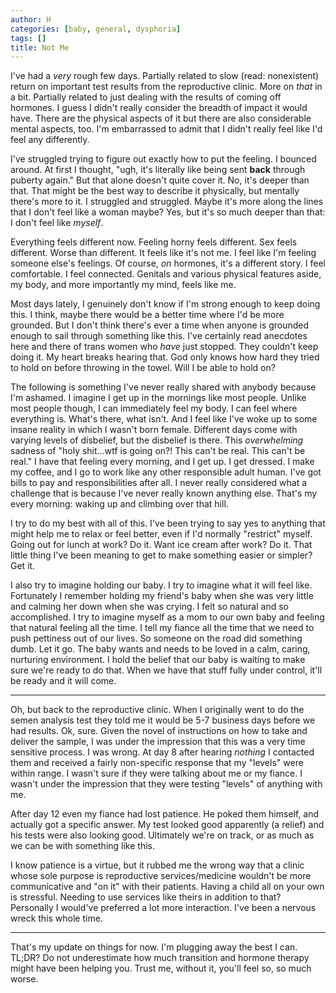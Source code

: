 ```yaml
---
author: H
categories: [baby, general, dysphoria]
tags: []
title: Not Me
---
```

I've had a _very_ rough few days. Partially related to slow (read: nonexistent) return on important test results from the reproductive clinic. More on _that_ in a bit. Partially related to just dealing with the results of coming off hormones. I guess I didn't really consider the breadth of impact it would have. There are the physical aspects of it but there are also considerable mental aspects, too. I'm embarrassed to admit that I didn't really feel like I'd feel any differently. 

I've struggled trying to figure out exactly how to put the feeling. I bounced around. At first I thought, "ugh, it's literally like being sent **back** through puberty again." But that alone doesn't quite cover it. No, it's deeper than that. That might be the best way to describe it physically, but mentally there's more to it. I struggled and struggled. Maybe it's more along the lines that I don't feel like a woman maybe? Yes, but it's so much deeper than that: I don't feel like _myself_.

Everything feels different now. Feeling horny feels different. Sex feels different. Worse than different. It feels like it's not me. I feel like I'm feeling someone else's feelings. Of course, _on_ hormones, it's a different story. I feel comfortable. I feel connected. Genitals and various physical features aside, my body, and more importantly my mind, feels like me.

Most days lately, I genuinely don't know if I'm strong enough to keep doing this. I think, maybe there would be a better time where I'd be more grounded. But I don't think there's ever a time when anyone is grounded enough to sail through something like this. I've certainly read anecdotes here and there of trans women who _have_ just stopped. They couldn't keep doing it. My heart breaks hearing that. God only knows how hard they tried to hold on before throwing in the towel. Will I be able to hold on?

The following is something I've never really shared with anybody because I'm ashamed. I imagine I get up in the mornings like most people. Unlike most people though, I can immediately feel my body. I can feel where everything is. What's there, what isn't. And I feel like I've woke up to some insane reality in which I wasn't born female. Different days come with varying levels of disbelief, but the disbelief is there. This _overwhelming_ sadness of "holy shit...wtf is going on?! This can't be real. This can't be real." I have that feeling every morning, and I get up. I get dressed. I make my coffee, and I go to work like any other responsible adult human. I've got bills to pay and responsibilities after all. I never really considered what a challenge that is because I've never really known anything else. That's my every morning: waking up and climbing over that hill.

I try to do my best with all of this. I've been trying to say yes to anything that might help me to relax or feel better, even if I'd normally "restrict" myself. Going out for lunch at work? Do it. Want ice cream after work? Do it. That little thing I've been meaning to get to make something easier or simpler? Get it.

I also try to imagine holding our baby. I try to imagine what it will feel like. Fortunately I remember holding my friend's baby when she was very little and calming her down when she was crying. I felt so natural and so accomplished. I try to imagine myself as a mom to our own baby and feeling that natural feeling all the time. I tell my fiance all the time that we need to push pettiness out of our lives. So someone on the road did something dumb. Let it go. The baby wants and needs to be loved in a calm, caring, nurturing environment. I hold the belief that our baby is waiting to make sure we're ready to do that. When we have that stuff fully under control, it'll be ready and it will come. 

---

Oh, but back to the reproductive clinic. When I originally went to do the semen analysis test they told me it would be 5-7 business days before we had results. Ok, sure. Given the novel of instructions on how to take and deliver the sample, I was under the impression that this was a very time sensitive process. I was wrong. At day 8 after hearing _nothing_ I contacted them and received a fairly non-specific response that my "levels" were within range. I wasn't sure if they were talking about me or my fiance. I wasn't under the impression that they were testing "levels" of anything with me.

After day 12 even my fiance had lost patience. He poked them himself, and actually got a specific answer. My test looked good apparently (a relief) and his tests were also looking good. Ultimately we're on track, or as much as we can be with something like this.

I know patience is a virtue, but it rubbed me the wrong way that a clinic whose sole purpose is reproductive services/medicine wouldn't be more communicative and "on it" with their patients. Having a child all on your own is stressful. Needing to use services like theirs in addition to that? Personally I would've preferred a lot more interaction. I've been a nervous wreck this whole time.

---

That's my update on things for now. I'm plugging away the best I can. TL;DR? Do not underestimate how much transition and hormone therapy might have been helping you. Trust me, without it, you'll feel so, so much worse.
